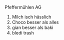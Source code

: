 Pfeffermühlen AG

1. Milch isch hässlich
2. Choco besser als alles
3. gian besser als baki
4. bledi trash
